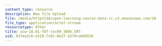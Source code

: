```yaml
---
content_type: resource
description: New file Upload
file: /media/https%3A/open-learning-course-data-rc.s3.amazonaws.com/18-01sc-single-variable-calculus-fall-2010/037ee2c6e5187c810e2f4279ca0d4526_ocw-18.01-f07-lec09_300k.SRT
file_type: application/octet-stream
resourcetype: Other
title: ocw-18.01-f07-lec09_300k.SRT
uid: 037ee2c6-e518-7c81-0e2f-4279ca0d4526
---
```

